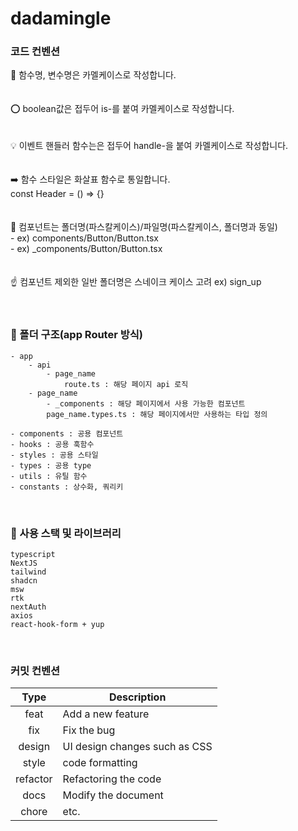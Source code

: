 # dadamingle

### 코드 컨벤션

<aside>
🐫 함수명, 변수명은 카멜케이스로 작성합니다.

</aside>
<br/>
<br/>
<aside>
⭕ boolean값은 접두어 is-를 붙여 카멜케이스로 작성합니다.

</aside>
<br/>
<br/>
<aside>
💡 이벤트 핸들러 함수는은 접두어 handle-을 붙여 카멜케이스로 작성합니다.

</aside>
<br/>
<br/>
<aside>
➡️ 함수 스타일은 화살표 함수로 통일합니다. <br/>
const Header = () ⇒ {}

</aside>
<br/>
<br/>
<aside>
🧩 컴포넌트는 폴더명(파스칼케이스)/파일명(파스칼케이스, 폴더명과 동일) <br/>
- ex) components/Button/Button.tsx <br/>
- ex) _components/Button/Button.tsx

</aside>
<br/>
<br/>

<aside>
☝ 컴포넌트 제외한 일반 폴더명은 스네이크 케이스 고려 ex) sign_up

</aside>
<br/>
<br/>
<aside>
	
### 📁 폴더 구조(app Router 방식)

```
- app
	- api
		- page_name
			route.ts : 해당 페이지 api 로직
	- page_name
		- _components : 해당 페이지에서 사용 가능한 컴포넌트
		page_name.types.ts : 해당 페이지에서만 사용하는 타입 정의

- components : 공용 컴포넌트
- hooks : 공용 훅함수
- styles : 공용 스타일
- types : 공용 type
- utils : 유틸 함수
- constants : 상수화, 쿼리키
```

</aside>
<br/>

### 🎃 사용 스택 및 라이브러리

```
typescript
NextJS
tailwind
shadcn
msw
rtk
nextAuth
axios
react-hook-form + yup
```

<br/>

### 커밋 컨벤션

|   Type   | Description                   |
| :------: | ----------------------------- |
|   feat   | Add a new feature             |
|   fix    | Fix the bug                   |
|  design  | UI design changes such as CSS |
|  style   | code formatting               |
| refactor | Refactoring the code          |
|   docs   | Modify the document           |
|  chore   | etc.                          |

<br>
